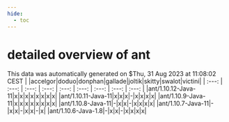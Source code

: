 ```yaml
---
hide:
  - toc
---
```


detailed overview of ant
========================


This data was automatically generated on $Thu, 31 Aug 2023 at 11:08:02 CEST
| |accelgor|doduo|donphan|gallade|joltik|skitty|swalot|victini|
| :---: | :---: | :---: | :---: | :---: | :---: | :---: | :---: | :---: |
|ant/1.10.12-Java-11|x|x|x|x|x|x|x|x|
|ant/1.10.11-Java-11|x|x|x|-|x|x|x|x|
|ant/1.10.9-Java-11|x|x|x|x|x|x|x|x|
|ant/1.10.8-Java-11|-|x|x|-|x|x|x|x|
|ant/1.10.7-Java-11|-|x|x|-|x|x|-|x|
|ant/1.10.6-Java-1.8|-|x|x|-|x|x|x|x|
